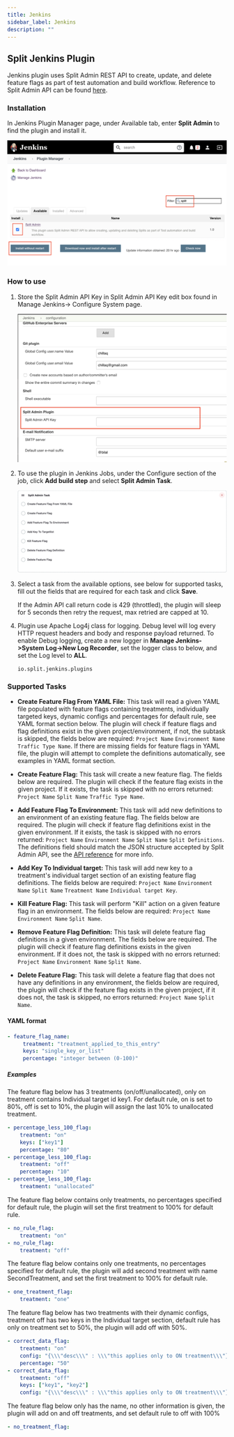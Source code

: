 ```yaml
---
title: Jenkins
sidebar_label: Jenkins
description: ""
---
```


<p>
  <button hidden style={{borderRadius:'8px', border:'1px', fontFamily:'Courier New', fontWeight:'800', textAlign:'left'}}> help.split.io link: https://help.split.io/hc/en-us/articles/360044691592-Jenkins <br /> ✘ images still hosted on help.split.io </button>
</p>

## Split Jenkins Plugin
Jenkins plugin uses Split Admin REST API to create, update, and delete feature flags as part of test automation and build workflow. Reference to Split Admin API can be found [here](https://docs.split.io/reference).

### Installation
In Jenkins Plugin Manager page, under Available tab, enter **Split Admin** to find the plugin and install it.

![](./static/jenkins-plugin-manager.png)

### How to use

1. Store the Split Admin API Key in Split Admin API Key edit box found in Manage Jenkins-> Configure System page.

   ![](./static/jenkins-configuration.png)

2. To use the plugin in Jenkins Jobs, under the Configure section of the job, click **Add build step** and select **Split Admin Task**.

   ![](./static/jenkins-splitadmin-task.png)

3. Select a task from the available options, see below for supported tasks, fill out the fields that are required for each task and click **Save**.

   If the Admin API call return code is 429 (throttled), the plugin will sleep for 5 seconds then retry the request, max retried are capped at 10.

4. Plugin use Apache Log4j class for logging. Debug level will log every HTTP request headers and body and response payload returned. To enable Debug logging, create a new logger in **Manage Jenkins->System Log->New Log Recorder**, set the logger class to below, and set the Log level to **ALL**.

<ul>

```
io.split.jenkins.plugins
```

</ul>

### Supported Tasks

* **Create Feature Flag From YAML File:** This task will read a given YAML file populated with feature flags containing treatments, individually targeted keys, dynamic configs and percentages for default rule, see YAML format section below. The plugin will check if feature flags and flag definitions exist in the given project/environment, if not, the subtask is skipped, the fields below are required: `Project Name` `Environment Name` `Traffic Type Name`.
   If there are missing fields for feature flags in YAML file, the plugin will attempt to complete the definitions automatically, see examples in YAML format section.

* **Create Feature Flag:** This task will create a new feature flag. The fields below are required. The plugin will check if the feature flag exists in the given project. If it exists, the task is skipped with no errors returned: `Project Name` `Split Name` `Traffic Type Name`.

* **Add Feature Flag To Environment:** This task will add new definitions to an environment of an existing feature flag. The fields below are required. The plugin will check if feature flag definitions exist in the given environment. If it exists, the task is skipped with no errors returned: `Project Name` `Environment Name` `Split Name` `Split Definitions`. The definitions field should match the JSON structure accepted by Split Admin API, see the [API reference](https://docs.split.io/reference#create-split-definition-in-environment) for more info.

* **Add Key To Individual target:** This task will add new key to a treatment's individual target section of an existing feature flag definitions. The fields below are required: `Project Name` `Environment Name` `Split Name` `Treatment Name` `Individual target Key`.

* **Kill Feature Flag:** This task will perform "Kill" action on a given feature flag in an environment. The fields below are required: `Project Name` `Environment Name` `Split Name`.

* **Remove Feature Flag Definition:** This task will delete feature flag definitions in a given environment. The fields below are required. The plugin will check if feature flag definitions exists in the given environment. If it does not, the task is skipped with no errors returned: `Project Name` `Environment Name` `Split Name`.

* **Delete Feature Flag:** This task will delete a feature flag that does not have any definitions in any environment, the fields below are required, the plugin will check if the feature flag exists in the given project, if it does not, the task is skipped, no errors returned: `Project Name` `Split Name`.

#### YAML format

```yaml
- feature_flag_name:
     treatment: "treatment_applied_to_this_entry"
     keys: "single_key_or_list"
     percentage: "integer between (0-100)"
```

##### Examples

The feature flag below has 3 treatments (on/off/unallocated), only on treatment contains Individual target id key1. For default rule, on is set to 80%, off is set to 10%, the plugin will assign the last 10% to unallocated treatment.

```yaml
- percentage_less_100_flag:
    treatment: "on"
    keys: ["key1"]
    percentage: "80"
- percentage_less_100_flag:
    treatment: "off"
    percentage: "10"
- percentage_less_100_flag:
    treatment: "unallocated"
```

The feature flag below contains only treatments, no percentages specified for default rule, the plugin will set the first treatment to 100% for default rule.
```yaml
- no_rule_flag:
    treatment: "on"
- no_rule_flag:
    treatment: "off"
```

The feature flag below contains only one treatments, no percentages specified for default rule, the plugin will add second treatment with name SecondTreatment, and set the first treatment to 100% for default rule.
```yaml
- one_treatment_flag:
    treatment: "one"
```

The feature flag below has two treatments with their dynamic configs, treatment off has two keys in the Individual target section, default rule has only on treatment set to 50%, the plugin will add off with 50%.
```yaml
- correct_data_flag:
    treatment: "on"
    config: "{\\\"desc\\\" : \\\"this applies only to ON treatment\\\"}"
    percentage: "50"
- correct_data_flag:
    treatment: "off"
    keys: ["key1", "key2"]
    config: "{\\\"desc\\\" : \\\"this applies only to ON treatment\\\"}"
```

The feature flag below only has the name, no other information is given, the plugin will add on and off treatments, and set default rule to off with 100%
```yaml
- no_treatment_flag:
```